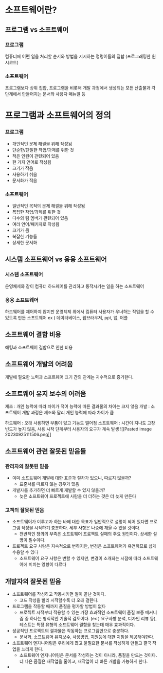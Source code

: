 
# 소프트웨어란?
## 프로그램 vs 소프트웨어
### 프로그램
컴퓨터에 어떤 일을 처리할 순서와 방법을 지시하는 명령어들의 집합 (프로그래밍한 원시코드)
### 소프트웨어
프로그램보다 상위 집합, 프로그램을 비롯해 개발 과정에서 생성되는 모든 산출물과 각 단계에서 만들어지는 문서와 사용자 매뉴얼 등

# 프로그램과 소프트웨어의 정의
### 프로그램
- 개인적인 문제 해결을 위해 작성됨 
-  단순한/단일한 작업/과제를 위한 것 
-  적은 인원이 관련되어 있음 
- 한 가지 언어로 작성됨 
-  크기가 작음 
-  사용하기 쉬움 
- 문서화가 적음
### 소프트웨어
- 일반적인 목적의 문제 해결을 위해 작성됨 
- 복잡한 작업/과제를 위한 것 
- 다수의 팀 멤버가 관련되어 있음 
-  여러 언어/패키지로 작성됨 
- 크기가 큼 
-  복잡한 기능들 
-  상세한 문서화

## 시스템 소프트웨어 vs 응용 소프트웨어

### 시스템 소프트웨어
운영체제와 같이 컴퓨터 하드웨어를 관리하고 동작시키는 일을 하는 소프트웨어
### 응용 소프트웨어
하드웨어를 제어하지 않지만 운영체제 위에서 컴퓨터 사용자가 우너하는 작업을 할 수 있도록 만든 소프트웨어
ex ) 데이터베이스, 웹브라우저, ppt, 앱, 어플

## 소프트웨어 결함 비용
해킹과 소프트웨어 결함으로 인한 비용

## 소프트웨어 개발의 어려움
개발에 필요한 노력과 소프트웨어 크기 간의 관계는 지수적으로 증가한다.

## 소프트웨어 유지 보수의 어려움
제조 : 개인 능력에 따라 차이가 적어 능력에 따른 결과물의 차이는 크지 않음
개발 : 소프트웨어 개발 과정은 제조와 달리 개인 능력에 따라 차이가 큼

하드웨어 : 오래 사용하면 부품이 닳고 기능도 떨어점
소프트웨어 : 시간이 지나도 고장 빈도가 높지 않음, 사용 시작 단계부터 사용자의 요구가 계속 발생
![[Pasted image 20230925111506.png]]

## 소프트웨어 관련 잘못된 믿음들
### 관리자의 잘못된 믿음
- 이미 소프트웨어 개발에 대한 표준과 절차가 있으니, 따르지 않을까? 
	- 표준서를 따르지 않는 경우가 많음
- 개발자를 추가하면 더 빠르게 개발할 수 있지 않을까? 
	- 늦은 소프트웨어 프로젝트에 사람을 더 더하는 것은 더 늦게 만든다

### 고객의 잘못된 믿음
- 소프트웨어가 이루고자 하는 바에 대한 목표가 일반적으로 설명이 되어 있다면 프로그램 작성을 시작하기 충분하다. 세부 사항은 나중에 채울 수 있을 것이다. 
	- 전반적인 정의의 부족은 소프트웨어 프로젝트 실패의 주요 원인이다. 상세한 설명이 필수이다.
- 프로젝트 요구 사랑은 지속적으로 변하지만, 변경은 소프트웨어가 유연하므로 쉽게 수용할 수 있다 
	- 소프트웨어 요구 사항은 변할 수 있지만, 변경이 소개되는 시점에 따라 소프트웨어에 미치는 영향이 다르다

## 개발자의 잘못된 믿음
- 소프트웨어를 작성하고 작동시키면 일이 끝난 것이다.
	- 코드 작성을 빨리 시작할수록 더 오래 걸린다. 
- 프로그램을 작동할 때까지 품질을 평가할 방법이 없다
	- 프로젝트 시작부터 적용할 수 있는 가장 효과적인 소프트웨어 품질 보증 메커니즘 중 하나는 형식적인 기술적 검토이다. (ex ) 요구사항 분석, 디자인 리뷰 등), 테스트는 특정 유형의 소프트웨어 결함을 찾는데 매우 효과적이다.
- 성공적인 프로젝트의 결과물은 작동하는 프로그램만으로 충분하다.
	- 문서화, 소프트웨어 유지보수, 사용방법, 지원등에 대한 지침을 제공해야한다.
- 소프트웨어 엔지니어링은 우리에게 많고 불필요한 문서를 작성하게 만들고 결국 작업을 느리게 한다.
	- 소프트웨어 엔지니어링은 문서를 작성하는 것이 아니라, 품질을 만드는 것이다. 더 나은 품질은 재작업을 줄이고, 재작업이 더 빠른 개발을 가능하게 한다.
- 
